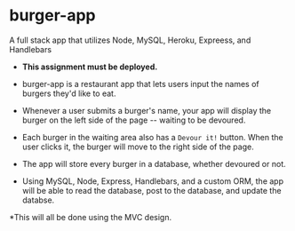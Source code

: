 # burger-app
A full stack app that utilizes Node, MySQL, Heroku, Expreess, and Handlebars

* **This assignment must be deployed.**

* burger-app is a restaurant app that lets users input the names of burgers they'd like to eat.

* Whenever a user submits a burger's name, your app will display the burger on the left side of the page -- waiting to be devoured.

* Each burger in the waiting area also has a `Devour it!` button. When the user clicks it, the burger will move to the right side of the page.

* The app will store every burger in a database, whether devoured or not.

* Using MySQL, Node, Express, Handlebars, and a custom ORM, the app will be able to read the database, post to the database, and update the databse.

*This will all be done using the MVC design.
